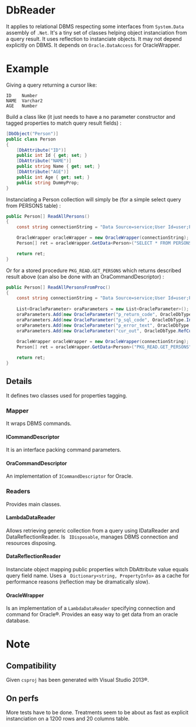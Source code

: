 # DbReader
It applies to relational DBMS respecting some interfaces from ```System.Data``` assembly of ```.Net```. It's a tiny set of classes helping object instanciation from a query result. It uses reflection to instanciate objects. It may not depend explicitly on DBMS. It depends on ```Oracle.DataAccess``` for OracleWrapper.

# Example
Giving a query returning a cursor like:
```
ID    Number
NAME  Varchar2
AGE   Number
```

Build a class like (it just needs to have a no parameter constructor and tagged properties to match query result fields) :
```csharp
[DbObject("Person")]
public class Person
{
    [DbAttribute("ID")]
    public int Id { get; set; }
    [DbAttribute("NAME")]
    public string Name { get; set; }
    [DbAttribute("AGE")]
    public int Age { get; set; }
    public string DummyProp;
}
```

Instanciating a Person collection will simply be (for a simple select query from PERSONS table) :
```csharp
public Person[] ReadAllPersons()
{
    const string connectionString = "Data Source=service;User Id=user;Password=pwd;";

    OracleWrapper oracleWrapper = new OracleWrapper(connectionString);
    Person[] ret = oracleWrapper.GetData<Person>("SELECT * FROM PERSONS").ToArray();

    return ret;
}
```
Or for a stored procedure ```PKG_READ.GET_PERSONS``` which returns described result above (can also be done with an OraCommandDescriptor) :
```csharp
public Person[] ReadAllPersonsFromProc()
{
    const string connectionString = "Data Source=service;User Id=user;Password=pwd;";
    
    List<OracleParameter> oraParameters = new List<OracleParameter>();
    oraParameters.Add(new OracleParameter("p_return_code", OracleDbType.Int32, ParameterDirection.Output));
    oraParameters.Add(new OracleParameter("p_sql_code", OracleDbType.Int32, ParameterDirection.Output));
    oraParameters.Add(new OracleParameter("p_error_text", OracleDbType.Varchar2, ParameterDirection.Output));
    oraParameters.Add(new OracleParameter("cur_out", OracleDbType.RefCursor, ParameterDirection.Output));
    
    OracleWrapper oracleWrapper = new OracleWrapper(connectionString);
    Person[] ret = oracleWrapper.GetData<Person>("PKG_READ.GET_PERSONS", oraParameters).ToArray();

    return ret;
}
```


## Details
It defines two classes used for properties tagging.

### Mapper
It wraps DBMS commands.

#### ICommandDescriptor
It is an interface packing command parameters.

#### OraCommandDescriptor
An implementation of ```ICommandDescriptor``` for Oracle.

### Readers
Provides main classes. 

#### LambdaDataReader 
Allows retrieving generic collection from a query using IDataReader and DataReflectionReader. Is ``` IDisposable```, manages DBMS connection and resources disposing.

#### DataReflectionReader
Instanciate object mapping public properties witch DbAttribute value equals query field name. Uses a ``` Dictionary<string, PropertyInfo>``` as a cache for performance reasons (reflection may be dramatically slow).

#### OracleWrapper
Is an implementation of a ```LambdaDataReader``` specifying connection and command for Oracle&reg;. Provides an easy way to get data from an oracle database.


# Note
## Compatibility
Given ```csproj``` has been generated with Visual Studio 2013&reg;.

## On perfs
More tests have to be done. Treatments seem to be about as fast as explicit instanciation on a 1200 rows and 20 columns table.
